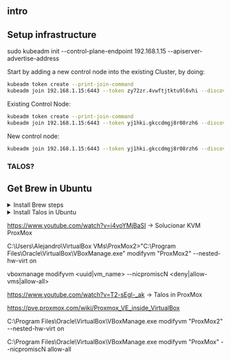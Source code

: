 ## intro


## Setup infrastructure


sudo kubeadm init --control-plane-endpoint 192.168.1.15 --apiserver-advertise-address



Start by adding a new control node into the existing Cluster, by doing:

```bash
kubeadm token create --print-join-command
kubeadm join 192.168.1.15:6443 --token zy72zr.4vwftjtktu9l6vhi --discovery-token-ca-cert-hash sha256:1623a2d61d9403b8584d5088a3c525c429bbe2192f0afdd48e538cffdab50eb9
```

Existing Control Node:
```bash
kubeadm token create --print-join-command
kubeadm join 192.168.1.15:6443 --token yj1hki.gkccdmgj8r08rzh6 --discovery-token-ca-cert-hash sha256:1623a2d61d9403b8584d5088a3c525c429bbe2192f0afdd48e538cffdab50eb9
```

New control node:
```bash
kubeadm join 192.168.1.15:6443 --token yj1hki.gkccdmgj8r08rzh6 --discovery-token-ca-cert-hash sha256:1623a2d61d9403b8584d5088a3c525c429bbe2192f0afdd48e538cffdab50eb9 --control-plane
```




### TALOS?

## Get Brew in Ubuntu

<details>

<summary> Install Brew steps </summary>

Source: https://rosado-io.medium.com/instalar-homebrew-en-ubuntu-20-04-891ff66444fb

```bash
sudo apt install build-essential curl file git
```

```bash
/bin/bash -c "$(curl -fsSL https://raw.githubusercontent.com/Homebrew/install/master/install.sh)"
```

```bash
test -d ~/.linuxbrew && eval $(~/.linuxbrew/bin/brew shellenv)
test -d /home/linuxbrew/.linuxbrew && eval $(/home/linuxbrew/.linuxbrew/bin/brew shellenv)
echo "eval \$($(brew --prefix)/bin/brew shellenv)" >>~/.profile
```

Test:
```bash
brew search watchman
```
</details>

<details>
<summary> Install Talos in Ubuntu </summary>

```bash
brew install siderolabs/tap/talosctl
```

https://www.youtube.com/watch?v=YdQCeU7NOak --> Cluster K8s en Talos (Sobre ProxMox)

https://www.youtube.com/watch?v=u84eteJ_9ps --> Cluster HA en Talos.(1HR)


https://www.youtube.com/watch?v=PbK4TfaAlhk --> ProxMox en VirtualBox

https://www.talos.dev/v1.9/introduction/quickstart/
</details>


https://www.youtube.com/watch?v=i4voYMjBaSI -> Solucionar KVM ProxMox

C:\Users\Alejandro\VirtualBox VMs\ProxMox2>"C:\Program Files\Oracle\VirtualBox\VBoxManage.exe" modifyvm "ProxMox2" --nested-hw-virt on


vboxmanage modifyvm <uuid|vm_name> --nicpromiscN <deny|allow-vms|allow-all>

https://www.youtube.com/watch?v=T2-sEgl-_ak -> Talos in ProxMox

https://pve.proxmox.com/wiki/Proxmox_VE_inside_VirtualBox


C:\Program Files\Oracle\VirtualBox\VBoxManage.exe modifyvm "ProxMox2" --nested-hw-virt on

C:\Program Files\Oracle\VirtualBox\VBoxManage.exe modifyvm "ProxMox" --nicpromiscN allow-all

